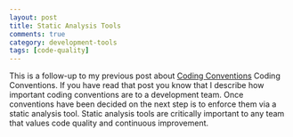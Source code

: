 ```yaml
---
layout: post
title: Static Analysis Tools
comments: true
category: development-tools
tags: [code-quality]
---
```


This is a follow-up to my previous post about  [Coding Conventions](/2014/09/06/remove-refactoring-barriers.html)
Coding Conventions. If you have read that post you know that I describe how
important coding conventions are to a development team.  Once conventions have been decided on the next step is to enforce them via 
a static analysis tool. Static analysis tools are critically important to any team that values code quality and continuous improvement.
 
<!--more-->

